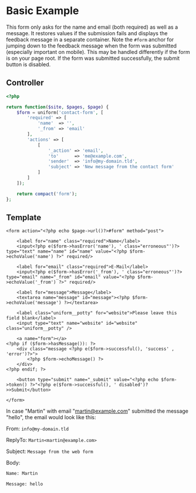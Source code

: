 # Basic Example

This form only asks for the name and email (both required) as well as a message. It restores values if the submission fails and displays the feedback message in a separate container. Note the `#form` anchor for jumping down to the feedback message when the form was submitted (especially important on mobile). This may be handled differently if the form is on your page root. If the form was submitted successfully, the submit button is disabled.

## Controller

```php
<?php

return function($site, $pages, $page) {
    $form = uniform('contact-form', [
        'required' => [
            'name'  => '',
            '_from' => 'email'
        ],
        'actions' => [
            [
                '_action' => 'email',
                'to'      => 'me@example.com',
                'sender'  => 'info@my-domain.tld',
                'subject' => 'New message from the contact form'
            ]
        ]
    ]);

    return compact('form');
};
```

## Template

```php+html
<form action="<?php echo $page->url()?>#form" method="post">

    <label for="name" class="required">Name</label>
    <input<?php e($form->hasError('name'), ' class="erroneous"')?> type="text" name="name" id="name" value="<?php $form->echoValue('name') ?>" required/>

    <label for="email" class="required">E-Mail</label>
    <input<?php e($form->hasError('_from'), ' class="erroneous"')?> type="email" name="_from" id="email" value="<?php $form->echoValue('_from') ?>" required/>

    <label for="message">Message</label>
    <textarea name="message" id="message"><?php $form->echoValue('message') ?></textarea>

    <label class="uniform__potty" for="website">Please leave this field blank</label>
    <input type="text" name="website" id="website" class="uniform__potty" />

    <a name="form"></a>
<?php if ($form->hasMessage()): ?>
    <div class="message <?php e($form->successful(), 'success' , 'error')?>">
        <?php $form->echoMessage() ?>
    </div>
<?php endif; ?>

    <button type="submit" name="_submit" value="<?php echo $form->token() ?>"<?php e($form->successful(), ' disabled')?>>Submit</button>

</form>
```

In case "Martin" with email "martin@example.com" submitted the message "hello", the email would look like this:

From: `info@my-domain.tld`

ReplyTo: `Martin<martin@example.com>`

Subject: `Message from the web form`

Body:

```txt
Name: Martin

Message: hello
```
